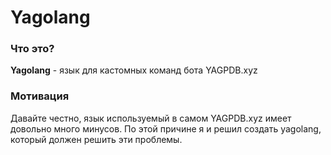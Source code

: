 # Yagolang

### Что это?
**Yagolang** - язык для кастомных команд бота YAGPDB.xyz

### Мотивация
Давайте честно, язык используемый в самом YAGPDB.xyz имеет довольно много минусов.
По этой причине я и решил создать yagolang, который должен решить эти проблемы.